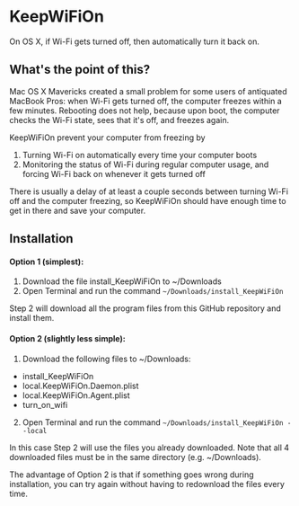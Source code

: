 KeepWiFiOn
==========

On OS X, if Wi-Fi gets turned off, then automatically turn it back on.

## What's the point of this?
Mac OS X Mavericks created a small problem for some users of antiquated MacBook Pros: when Wi-Fi gets turned off, the computer freezes within a few minutes.  Rebooting does not help, because upon boot, the computer checks the Wi-Fi state, sees that it's off, and freezes again.

KeepWiFiOn prevent your computer from freezing by

1. Turning Wi-Fi on automatically every time your computer boots
2. Monitoring the status of Wi-Fi during regular computer usage, and forcing Wi-Fi back on whenever it gets turned off

There is usually a delay of at least a couple seconds between turning Wi-Fi off and the computer freezing, so KeepWiFiOn should have enough time to get in there and save your computer.

## Installation

#### Option 1 (simplest):

1. Download the file install_KeepWiFiOn to ~/Downloads
2. Open Terminal and run the command `~/Downloads/install_KeepWiFiOn`

Step 2 will download all the program files from this GitHub repository and install them.

#### Option 2 (slightly less simple):

1. Download the following files to ~/Downloads:
  * install_KeepWiFiOn
  * local.KeepWiFiOn.Daemon.plist
  * local.KeepWiFiOn.Agent.plist
  * turn_on_wifi
2. Open Terminal and run the command `~/Downloads/install_KeepWiFiOn --local`

In this case Step 2 will use the files you already downloaded.  Note that all 4 downloaded files must be in the same directory (e.g. ~/Downloads).

The advantage of Option 2 is that if something goes wrong during installation, you can try again without having to redownload the files every time.


